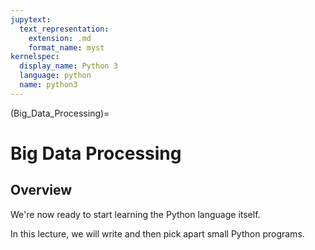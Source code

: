 ```yaml
---
jupytext:
  text_representation:
    extension: .md
    format_name: myst
kernelspec:
  display_name: Python 3
  language: python
  name: python3
---
```


(Big_Data_Processing)=

# Big Data Processing

## Overview

We\'re now ready to start learning the Python language itself.

In this lecture, we will write and then pick apart small Python
programs.
